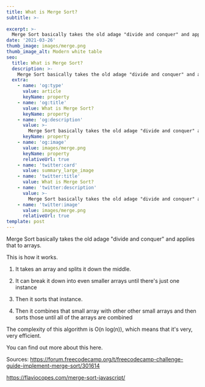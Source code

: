 ```yaml
---
title: What is Merge Sort?
subtitle: >-
  
excerpt: >-
  Merge Sort basically takes the old adage "divide and conquer" and applies that to arrays.
date: '2021-03-26'
thumb_image: images/merge.png
thumb_image_alt: Modern white table
seo:
  title: What is Merge Sort?
  description: >-
    Merge Sort basically takes the old adage "divide and conquer" and applies that to arrays.
  extra:
    - name: 'og:type'
      value: article
      keyName: property
    - name: 'og:title'
      value: What is Merge Sort?
      keyName: property
    - name: 'og:description'
      value: >-
        Merge Sort basically takes the old adage "divide and conquer" and applies that to arrays.
      keyName: property
    - name: 'og:image'
      value: images/merge.png
      keyName: property
      relativeUrl: true
    - name: 'twitter:card'
      value: summary_large_image
    - name: 'twitter:title'
      value: What is Merge Sort?
    - name: 'twitter:description'
      value: >-
        Merge Sort basically takes the old adage "divide and conquer" and applies that to arrays.
    - name: 'twitter:image'
      value: images/merge.png
      relativeUrl: true
template: post
---
```


Merge Sort basically takes the old adage "divide and conquer" and applies that to arrays.

This is how it works.

1. It takes an array and splits it down the middle.

2. It can break it down into even smaller arrays until there's just one instance

3. Then it sorts that instance.

4. Then it combines that small array with other other small arrays and then sorts those until all of the arrays are combined

 

The complexity of this algorithm is O(n log(n)), which means that it's very, very efficient.

You can find out more about this here.

 

 

Sources: https://forum.freecodecamp.org/t/freecodecamp-challenge-guide-implement-merge-sort/301614

https://flaviocopes.com/merge-sort-javascript/